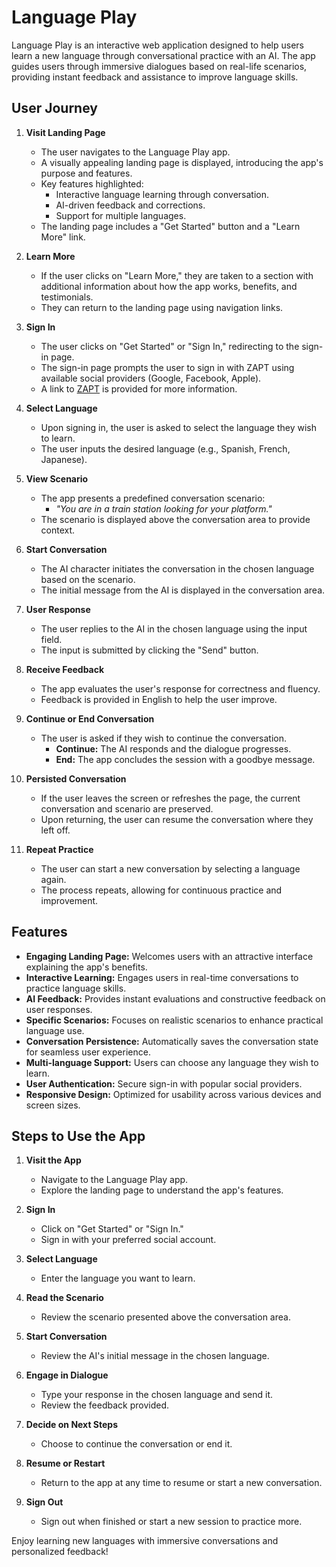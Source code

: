 # Language Play

Language Play is an interactive web application designed to help users learn a new language through conversational practice with an AI. The app guides users through immersive dialogues based on real-life scenarios, providing instant feedback and assistance to improve language skills.

## User Journey

1. **Visit Landing Page**
   - The user navigates to the Language Play app.
   - A visually appealing landing page is displayed, introducing the app's purpose and features.
   - Key features highlighted:
     - Interactive language learning through conversation.
     - AI-driven feedback and corrections.
     - Support for multiple languages.
   - The landing page includes a "Get Started" button and a "Learn More" link.

2. **Learn More**
   - If the user clicks on "Learn More," they are taken to a section with additional information about how the app works, benefits, and testimonials.
   - They can return to the landing page using navigation links.

3. **Sign In**
   - The user clicks on "Get Started" or "Sign In," redirecting to the sign-in page.
   - The sign-in page prompts the user to sign in with ZAPT using available social providers (Google, Facebook, Apple).
   - A link to [ZAPT](https://www.zapt.ai) is provided for more information.

4. **Select Language**
   - Upon signing in, the user is asked to select the language they wish to learn.
   - The user inputs the desired language (e.g., Spanish, French, Japanese).

5. **View Scenario**
   - The app presents a predefined conversation scenario:
     - *"You are in a train station looking for your platform."*
   - The scenario is displayed above the conversation area to provide context.

6. **Start Conversation**
   - The AI character initiates the conversation in the chosen language based on the scenario.
   - The initial message from the AI is displayed in the conversation area.

7. **User Response**
   - The user replies to the AI in the chosen language using the input field.
   - The input is submitted by clicking the "Send" button.

8. **Receive Feedback**
   - The app evaluates the user's response for correctness and fluency.
   - Feedback is provided in English to help the user improve.

9. **Continue or End Conversation**
   - The user is asked if they wish to continue the conversation.
     - **Continue:** The AI responds and the dialogue progresses.
     - **End:** The app concludes the session with a goodbye message.

10. **Persisted Conversation**
    - If the user leaves the screen or refreshes the page, the current conversation and scenario are preserved.
    - Upon returning, the user can resume the conversation where they left off.

11. **Repeat Practice**
    - The user can start a new conversation by selecting a language again.
    - The process repeats, allowing for continuous practice and improvement.

## Features

- **Engaging Landing Page:** Welcomes users with an attractive interface explaining the app's benefits.
- **Interactive Learning:** Engages users in real-time conversations to practice language skills.
- **AI Feedback:** Provides instant evaluations and constructive feedback on user responses.
- **Specific Scenarios:** Focuses on realistic scenarios to enhance practical language use.
- **Conversation Persistence:** Automatically saves the conversation state for seamless user experience.
- **Multi-language Support:** Users can choose any language they wish to learn.
- **User Authentication:** Secure sign-in with popular social providers.
- **Responsive Design:** Optimized for usability across various devices and screen sizes.

## Steps to Use the App

1. **Visit the App**
   - Navigate to the Language Play app.
   - Explore the landing page to understand the app's features.

2. **Sign In**
   - Click on "Get Started" or "Sign In."
   - Sign in with your preferred social account.

3. **Select Language**
   - Enter the language you want to learn.

4. **Read the Scenario**
   - Review the scenario presented above the conversation area.

5. **Start Conversation**
   - Review the AI's initial message in the chosen language.

6. **Engage in Dialogue**
   - Type your response in the chosen language and send it.
   - Review the feedback provided.

7. **Decide on Next Steps**
   - Choose to continue the conversation or end it.

8. **Resume or Restart**
   - Return to the app at any time to resume or start a new conversation.

9. **Sign Out**
   - Sign out when finished or start a new session to practice more.

Enjoy learning new languages with immersive conversations and personalized feedback!
